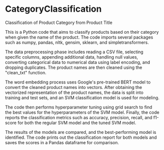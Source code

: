 # CategoryClassification
Classification of Product Category from Product Title

This is a Python code that aims to classify products based on their category when given the name of the product. The code imports several packages such as numpy, pandas, nltk, gensim, sklearn, and simpletransformers.

The data preprocessing phase includes reading a CSV file, selecting specific columns, appending additional data, handling null values, converting categorical data to numerical data using label encoding, and dropping duplicates. The product names are then cleaned using the "clean_txt" function.

The word embedding process uses Google's pre-trained BERT model to convert the cleaned product names into vectors. After obtaining the vectorized representation of the product names, the data is split into training and test sets, and an SVM classification model is used for modeling.

The code then performs hyperparameter tuning using grid search to find the best values for the hyperparameters of the SVM model. Finally, the code reports the classification metrics such as accuracy, precision, recall, and f1-score for both the regular SVM model and the tuned SVM model.

The results of the models are compared, and the best-performing model is identified. The code prints out the classification report for both models and saves the scores in a Pandas dataframe for comparison.
